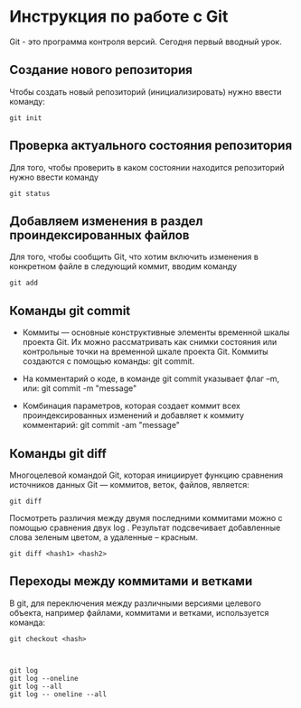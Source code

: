 # Инструкция по работе с Git

Git - это программа контроля версий. Сегодня первый вводный урок.

## Создание нового репозитория

Чтобы создать новый репозиторий (инициализировать) нужно ввести команду:

    git init

## Проверка актуального состояния репозитория

Для того, чтобы проверить в каком состоянии находится репозиторий нужно ввести команду

    git status

## Добавляем изменения в раздел проиндексированных файлов

Для того, чтобы сообщить Git, что хотим включить изменения в конкретном файле в следующий коммит, вводим команду
    
    git add

## Команды git commit

* Коммиты — основные конструктивные элементы временной шкалы проекта Git. Их можно рассматривать как снимки состояния или контрольные точки на временной шкале проекта Git. Коммиты создаются с помощью команды: git commit. 

* На комментарий о коде, в команде git commit указывает флаг –m, или: git commit -m "message"

* Комбинация параметров, которая создает коммит всех проиндексированных изменений и добавляет к коммиту комментарий: git commit -am "message"

## Команды git diff
    
Многоцелевой командой Git, которая инициирует функцию сравнения источников данных Git — коммитов, веток, файлов, является: 
    
    git diff
    
Посмотреть различия между двумя последними коммитами можно с помощью сравнения двух log <hash1> <hash2>.  Результат подсвечивает добавленные слова зеленым цветом, а удаленные – красным.
    
    git diff <hash1> <hash2>

 ## Переходы между коммитами и ветками

В git, для переключения между различными версиями целевого объекта, например файлами, коммитами и ветками, используется команда:
   
    git checkout <hash>



    git log
    git log --oneline
    git log --all
    git log -- oneline --all



